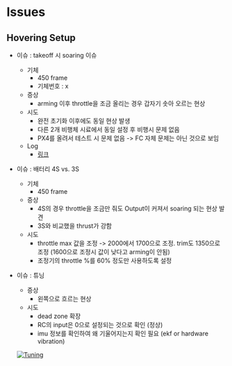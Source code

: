 # Issues
## Hovering Setup
 * 이슈 : takeoff 시 soaring 이슈
   * 기체
     * 450 frame
     * 기체번호 : x
   * 증상
     * arming 이후 throttle을 조금 올리는 경우 갑자기 솟아 오르는 현상
   * 시도
     * 완전 초기화 이후에도 동일 현상 발생
     * 다른 2개 비행체 시료에서 동일 설정 후 비행시 문제 없음
     * PX4를 올려서 테스트 시 문제 없음 -> FC 자체 문제는 아닌 것으로 보임
   * Log
     * [링크](logs/190305_soaring.bin)
 * 이슈 : 배터리 4S vs. 3S
   * 기체 
     * 450 frame
   * 증상
     * 4S의 경우 throttle을 조금만 줘도 Output이 커져서 soaring 되는 현상 발견
     * 3S와 비교했을 thrust가 강함
   * 시도
     * throttle max 값을 조정 -> 2000에서 1700으로 조정. trim도 1350으로 조정 (1600으로 조정시 값이 낮다고 arming이 안됨)
     * 조정기의 throttle %를 60% 정도만 사용하도록 설정
 * 이슈 : 튜닝
   * 증상
     * 왼쪽으로 흐르는 현상
   * 시도
     * dead zone 확장
     * RC의 input은 0으로 설정되는 것으로 확인 (정상)
     * imu 정보를 확인하여 왜 기울어지는지 확인 필요 (ekf or hardware vibration)

     
   [![Tuning](http://img.youtube.com/vi/6JFssCqnl4E/0.jpg)](https://youtu.be/6JFssCqnl4E "Tuning Vehicle")
